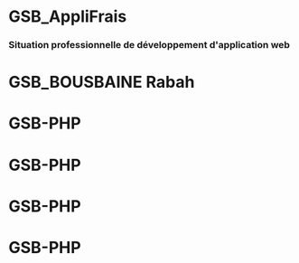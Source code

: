 # GSB_AppliFrais  
### Situation professionnelle de développement d'application web  


# GSB_BOUSBAINE Rabah
# GSB-PHP

# GSB-PHP
# GSB-PHP
# GSB-PHP
